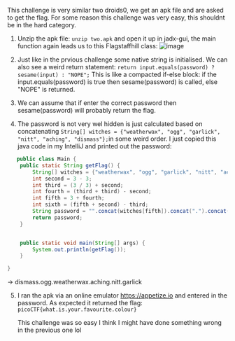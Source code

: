 This challenge is very similar two droids0, we get an apk file and are asked to get the flag. For some reason this challenge was very easy, this shouldnt be in the hard category.

1) Unzip the apk file: `unzip two.apk` and open it up in jadx-gui, the main function again leads us to this Flagstaffhill class:
   ![image](https://github.com/user-attachments/assets/068f0f67-a5b9-4d0c-883c-7f891d98db22)

2) Just like in the prvious challenge some native string is initialised. We can also see a weird return statement: `return input.equals(password) ? sesame(input) : "NOPE";`
   This is like a compacted if-else block: if the input.equals(password) is true then sesame(password) is called, else "NOPE" is returned.
3) We can assume that if enter the correct password then sesame(password) will probably return the flag.
4) The password is not very wel hidden is just calculated based on concatenating `String[] witches = {"weatherwax", "ogg", "garlick", "nitt", "aching", "dismass"};`in some weird order.
   I just copied this java code in my IntelliJ and printed out the password:
   
```java
   public class Main {
    public static String getFlag() {
        String[] witches = {"weatherwax", "ogg", "garlick", "nitt", "aching", "dismass"};
        int second = 3 - 3;
        int third = (3 / 3) + second;
        int fourth = (third + third) - second;
        int fifth = 3 + fourth;
        int sixth = (fifth + second) - third;
        String password = "".concat(witches[fifth]).concat(".").concat(witches[third]).concat(".").concat(witches[second]).concat(".").concat(witches[sixth]).concat(".").concat(witches[3]).concat(".").concat(witches[fourth]);
        return password;
    }


    public static void main(String[] args) {
        System.out.println(getFlag());
    }

}
```
-> dismass.ogg.weatherwax.aching.nitt.garlick

5) I ran the apk via an online emulator https://appetize.io and entered in the password.
   As expected it returned the flag: `picoCTF{what.is.your.favourite.colour}`
   
   This challenge was so easy I think I might have done something wrong in the previous one lol

   
